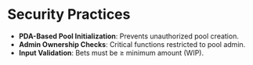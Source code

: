 # Security Practices

- **PDA-Based Pool Initialization**: Prevents unauthorized pool creation.
- **Admin Ownership Checks**: Critical functions restricted to pool admin.
- **Input Validation**: Bets must be ≥ minimum amount (WIP).
